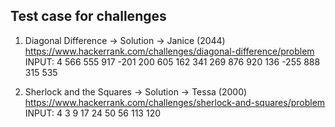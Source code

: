 Test case for challenges
---------------------------------------
1. Diagonal Difference -> Solution -> Janice (2044)
	https://www.hackerrank.com/challenges/diagonal-difference/problem
	INPUT:
	4
	566 555 917 -201
	200 605 162 341
	269 876 920 136
	-255 888 315 535

2. Sherlock and the Squares -> Solution -> Tessa (2000)
	https://www.hackerrank.com/challenges/sherlock-and-squares/problem
	INPUT:
	4
	3 9
	17 24
	50 56
	113 120